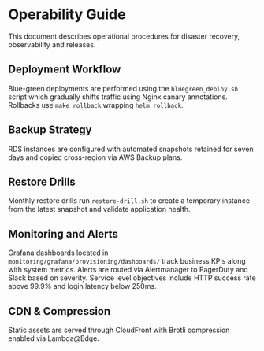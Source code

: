 # Operability Guide

This document describes operational procedures for disaster recovery,
observability and releases.

## Deployment Workflow
Blue-green deployments are performed using the `bluegreen_deploy.sh`
script which gradually shifts traffic using Nginx canary annotations.
Rollbacks use `make rollback` wrapping `helm rollback`.

## Backup Strategy
RDS instances are configured with automated snapshots retained for
seven days and copied cross-region via AWS Backup plans.

## Restore Drills
Monthly restore drills run `restore-drill.sh` to create a temporary
instance from the latest snapshot and validate application health.

## Monitoring and Alerts
Grafana dashboards located in `monitoring/grafana/provisioning/dashboards/`
track business KPIs along with system metrics. Alerts are routed via
Alertmanager to PagerDuty and Slack based on severity. Service level
objectives include HTTP success rate above 99.9% and login latency
below 250ms.

## CDN & Compression
Static assets are served through CloudFront with Brotli compression
enabled via Lambda@Edge.
